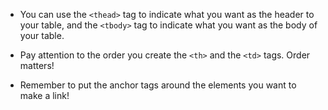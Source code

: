 * You can use the `<thead>` tag to indicate what you want as the header to your table, and the `<tbody>` tag to indicate what you want as the body of your table.

* Pay attention to the order you create the `<th>` and the `<td>` tags. Order matters!

* Remember to put the anchor tags around the elements you want to make a link!

